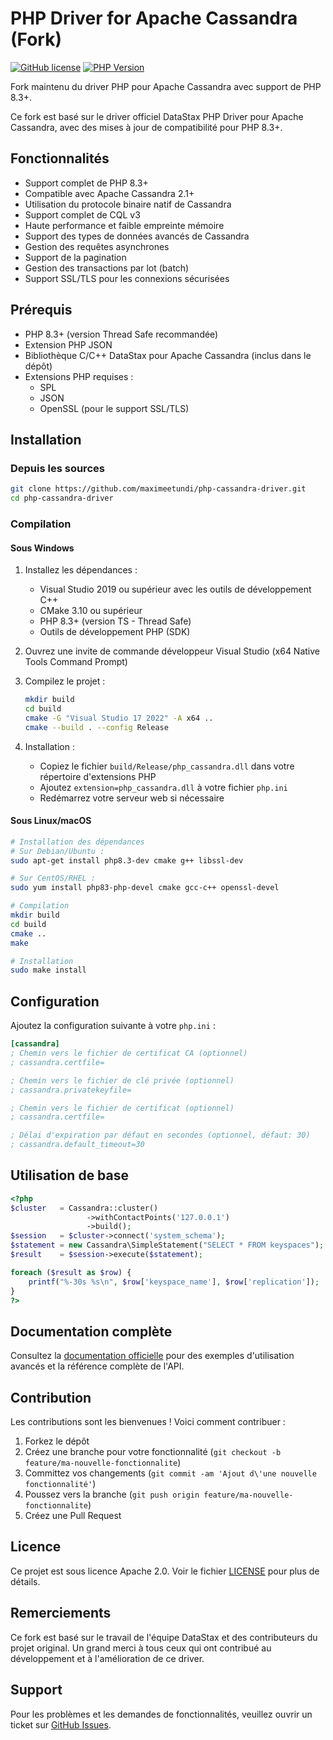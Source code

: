 # PHP Driver for Apache Cassandra (Fork)

[![GitHub license](https://img.shields.io/github/license/maximeetundi/php-cassandra-driver)](https://github.com/maximeetundi/php-cassandra-driver/blob/main/LICENSE)
[![PHP Version](https://img.shields.io/badge/php-8.3%2B-blue.svg)](https://www.php.net/)

Fork maintenu du driver PHP pour Apache Cassandra avec support de PHP 8.3+.

Ce fork est basé sur le driver officiel DataStax PHP Driver pour Apache Cassandra, avec des mises à jour de compatibilité pour PHP 8.3+.

## Fonctionnalités

- Support complet de PHP 8.3+
- Compatible avec Apache Cassandra 2.1+
- Utilisation du protocole binaire natif de Cassandra
- Support complet de CQL v3
- Haute performance et faible empreinte mémoire
- Support des types de données avancés de Cassandra
- Gestion des requêtes asynchrones
- Support de la pagination
- Gestion des transactions par lot (batch)
- Support SSL/TLS pour les connexions sécurisées

## Prérequis

- PHP 8.3+ (version Thread Safe recommandée)
- Extension PHP JSON
- Bibliothèque C/C++ DataStax pour Apache Cassandra (inclus dans le dépôt)
- Extensions PHP requises :
  - SPL
  - JSON
  - OpenSSL (pour le support SSL/TLS)

## Installation

### Depuis les sources

```bash
git clone https://github.com/maximeetundi/php-cassandra-driver.git
cd php-cassandra-driver
```

### Compilation

#### Sous Windows

1. Installez les dépendances :
   - Visual Studio 2019 ou supérieur avec les outils de développement C++
   - CMake 3.10 ou supérieur
   - PHP 8.3+ (version TS - Thread Safe)
   - Outils de développement PHP (SDK)

2. Ouvrez une invite de commande développeur Visual Studio (x64 Native Tools Command Prompt)

3. Compilez le projet :
   ```bash
   mkdir build
   cd build
   cmake -G "Visual Studio 17 2022" -A x64 ..
   cmake --build . --config Release
   ```

4. Installation :
   - Copiez le fichier `build/Release/php_cassandra.dll` dans votre répertoire d'extensions PHP
   - Ajoutez `extension=php_cassandra.dll` à votre fichier `php.ini`
   - Redémarrez votre serveur web si nécessaire

#### Sous Linux/macOS

```bash
# Installation des dépendances
# Sur Debian/Ubuntu :
sudo apt-get install php8.3-dev cmake g++ libssl-dev

# Sur CentOS/RHEL :
sudo yum install php83-php-devel cmake gcc-c++ openssl-devel

# Compilation
mkdir build
cd build
cmake ..
make

# Installation
sudo make install
```

## Configuration

Ajoutez la configuration suivante à votre `php.ini` :

```ini
[cassandra]
; Chemin vers le fichier de certificat CA (optionnel)
; cassandra.certfile=

; Chemin vers le fichier de clé privée (optionnel)
; cassandra.privatekeyfile=

; Chemin vers le fichier de certificat (optionnel)
; cassandra.certfile=

; Délai d'expiration par défaut en secondes (optionnel, défaut: 30)
; cassandra.default_timeout=30
```

## Utilisation de base

```php
<?php
$cluster   = Cassandra::cluster()
                 ->withContactPoints('127.0.0.1')
                 ->build();
$session   = $cluster->connect('system_schema');
$statement = new Cassandra\SimpleStatement("SELECT * FROM keyspaces");
$result    = $session->execute($statement);

foreach ($result as $row) {
    printf("%-30s %s\n", $row['keyspace_name'], $row['replication']);
}
?>
```

## Documentation complète

Consultez la [documentation officielle](https://docs.datastax.com/en/developer/php-driver/latest/) pour des exemples d'utilisation avancés et la référence complète de l'API.

## Contribution

Les contributions sont les bienvenues ! Voici comment contribuer :

1. Forkez le dépôt
2. Créez une branche pour votre fonctionnalité (`git checkout -b feature/ma-nouvelle-fonctionnalite`)
3. Committez vos changements (`git commit -am 'Ajout d\'une nouvelle fonctionnalité'`)
4. Poussez vers la branche (`git push origin feature/ma-nouvelle-fonctionnalite`)
5. Créez une Pull Request

## Licence

Ce projet est sous licence Apache 2.0. Voir le fichier [LICENSE](LICENSE) pour plus de détails.

## Remerciements

Ce fork est basé sur le travail de l'équipe DataStax et des contributeurs du projet original. Un grand merci à tous ceux qui ont contribué au développement et à l'amélioration de ce driver.

## Support

Pour les problèmes et les demandes de fonctionnalités, veuillez ouvrir un ticket sur [GitHub Issues](https://github.com/maximeetundi/php-cassandra-driver/issues).

